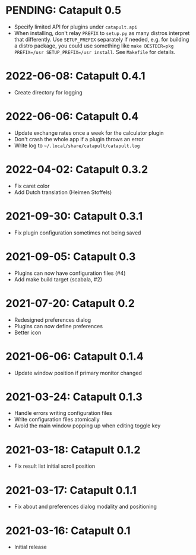 PENDING: Catapult 0.5
=====================

* Specify limited API for plugins under `catapult.api`
* When installing, don't relay `PREFIX` to `setup.py` as many distros
  interpret that differently. Use `SETUP_PREFIX` separately if needed,
  e.g. for building a distro package, you could use something like `make
  DESTDIR=pkg PREFIX=/usr SETUP_PREFIX=/usr install`. See `Makefile` for
  details.

2022-06-08: Catapult 0.4.1
==========================

* Create directory for logging

2022-06-06: Catapult 0.4
========================

* Update exchange rates once a week for the calculator plugin
* Don't crash the whole app if a plugin throws an error
* Write log to `~/.local/share/catapult/catapult.log`

2022-04-02: Catapult 0.3.2
==========================

* Fix caret color
* Add Dutch translation (Heimen Stoffels)

2021-09-30: Catapult 0.3.1
==========================

* Fix plugin configuration sometimes not being saved

2021-09-05: Catapult 0.3
========================

* Plugins can now have configuration files (#4)
* Add make build target (scabala, #2)

2021-07-20: Catapult 0.2
========================

* Redesigned preferences dialog
* Plugins can now define preferences
* Better icon

2021-06-06: Catapult 0.1.4
==========================

* Update window position if primary monitor changed

2021-03-24: Catapult 0.1.3
==========================

* Handle errors writing configuration files
* Write configuration files atomically
* Avoid the main window popping up when editing toggle key

2021-03-18: Catapult 0.1.2
==========================

* Fix result list initial scroll position

2021-03-17: Catapult 0.1.1
==========================

* Fix about and preferences dialog modality and positioning

2021-03-16: Catapult 0.1
========================

* Initial release
